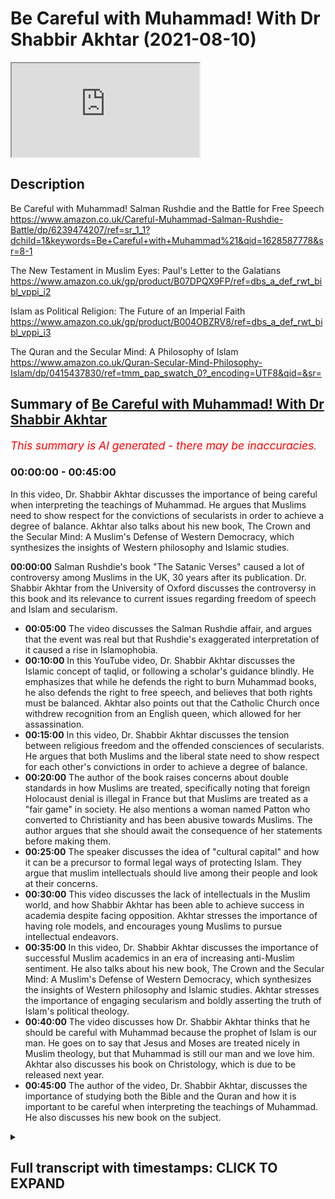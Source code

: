 # Be Careful with Muhammad! With Dr Shabbir Akhtar (2021-08-10)

<iframe loading='lazy' allow='autoplay' src='https://www.youtube.com/embed/YbwyFNXXC00'></iframe>

## Description

Be Careful with Muhammad! Salman Rushdie and the Battle for Free Speech https://www.amazon.co.uk/Careful-Muhammad-Salman-Rushdie-Battle/dp/6239474207/ref=sr_1_1?dchild=1&keywords=Be+Careful+with+Muhammad%21&qid=1628587778&sr=8-1

The New Testament in Muslim Eyes: Paul's Letter to the Galatians https://www.amazon.co.uk/gp/product/B07DPQX9FP/ref=dbs_a_def_rwt_bibl_vppi_i2

Islam as Political Religion: The Future of an Imperial Faith https://www.amazon.co.uk/gp/product/B004OBZRV8/ref=dbs_a_def_rwt_bibl_vppi_i3

The Quran and the Secular Mind: A Philosophy of Islam https://www.amazon.co.uk/Quran-Secular-Mind-Philosophy-Islam/dp/0415437830/ref=tmm_pap_swatch_0?_encoding=UTF8&qid=&sr=

## Summary of [Be Careful with Muhammad! With Dr Shabbir Akhtar](https://www.youtube.com/watch?v=YbwyFNXXC00)


*<span style="color:red; font-size:125%">This summary is AI generated - there may be inaccuracies</span>. [](/)*

### <a onclick="modifyYTiframeseektime('0')">00:00:00</a> - <a onclick="modifyYTiframeseektime('2700')">00:45:00</a>

In this video, Dr. Shabbir Akhtar discusses the importance of being careful when interpreting the teachings of Muhammad. He argues that Muslims need to show respect for the convictions of secularists in order to achieve a degree of balance. Akhtar also talks about his new book, The Crown and the Secular Mind: A Muslim's Defense of Western Democracy, which synthesizes the insights of Western philosophy and Islamic studies.

**<a onclick="modifyYTiframeseektime('0')">00:00:00</a>** Salman Rushdie's book "The Satanic Verses" caused a lot of controversy among Muslims in the UK, 30 years after its publication. Dr. Shabbir Akhtar from the University of Oxford discusses the controversy in this book and its relevance to current issues regarding freedom of speech and Islam and secularism.
* **<a onclick="modifyYTiframeseektime('300')">00:05:00</a>** The video discusses the Salman Rushdie affair, and argues that the event was real but that Rushdie's exaggerated interpretation of it caused a rise in Islamophobia.
* **<a onclick="modifyYTiframeseektime('600')">00:10:00</a>** In this YouTube video, Dr. Shabbir Akhtar discusses the Islamic concept of taqlid, or following a scholar's guidance blindly. He emphasizes that while he defends the right to burn Muhammad books, he also defends the right to free speech, and believes that both rights must be balanced. Akhtar also points out that the Catholic Church once withdrew recognition from an English queen, which allowed for her assassination.
* **<a onclick="modifyYTiframeseektime('900')">00:15:00</a>** In this video, Dr. Shabbir Akhtar discusses the tension between religious freedom and the offended consciences of secularists. He argues that both Muslims and the liberal state need to show respect for each other's convictions in order to achieve a degree of balance.
* **<a onclick="modifyYTiframeseektime('1200')">00:20:00</a>** The author of the book raises concerns about double standards in how Muslims are treated, specifically noting that foreign Holocaust denial is illegal in France but that Muslims are treated as a "fair game" in society. He also mentions a woman named Patton who converted to Christianity and has been abusive towards Muslims. The author argues that she should await the consequence of her statements before making them.
* **<a onclick="modifyYTiframeseektime('1500')">00:25:00</a>** The speaker discusses the idea of "cultural capital" and how it can be a precursor to formal legal ways of protecting Islam. They argue that muslim intellectuals should live among their people and look at their concerns.
* **<a onclick="modifyYTiframeseektime('1800')">00:30:00</a>** This video discusses the lack of intellectuals in the Muslim world, and how Shabbir Akhtar has been able to achieve success in academia despite facing opposition. Akhtar stresses the importance of having role models, and encourages young Muslims to pursue intellectual endeavors.
* **<a onclick="modifyYTiframeseektime('2100')">00:35:00</a>** In this video, Dr. Shabbir Akhtar discusses the importance of successful Muslim academics in an era of increasing anti-Muslim sentiment. He also talks about his new book, The Crown and the Secular Mind: A Muslim's Defense of Western Democracy, which synthesizes the insights of Western philosophy and Islamic studies. Akhtar stresses the importance of engaging secularism and boldly asserting the truth of Islam's political theology.
* **<a onclick="modifyYTiframeseektime('2400')">00:40:00</a>** The video discusses how Dr. Shabbir Akhtar thinks that he should be careful with Muhammad because the prophet of Islam is our man. He goes on to say that Jesus and Moses are treated nicely in Muslim theology, but that Muhammad is still our man and we love him. Akhtar also discusses his book on Christology, which is due to be released next year.
* **<a onclick="modifyYTiframeseektime('2700')">00:45:00</a>** The author of the video, Dr. Shabbir Akhtar, discusses the importance of studying both the Bible and the Quran and how it is important to be careful when interpreting the teachings of Muhammad. He also discusses his new book on the subject.

<details><summary><h2>Full transcript with timestamps: CLICK TO EXPAND</h2></summary>

<a onclick="modifyYTiframeseektime('0')">0:00:00</a> Well hello there, my name is Paul Williams 
from Blogging Theology and you are almost    
<a onclick="modifyYTiframeseektime('6')">0:00:06</a> welcome. And today I have a very special guest Dr Shabbir Akhtar from the University of Oxford.    
<a onclick="modifyYTiframeseektime('12')">0:00:12</a> You're most welcome sir! Thank you very much 
Paul thank you. And I just want to    
<a onclick="modifyYTiframeseektime('18')">0:00:18</a> introduce briefly who Dr Shabbir is for 
those of you who don't know. He's a philosopher    
<a onclick="modifyYTiframeseektime('25')">0:00:25</a> trained at Cambridge University, as a PhD in 
Kierkegaard, I think the famous Danish philosopher    
<a onclick="modifyYTiframeseektime('32')">0:00:32</a> who's really worth reading actually, he's widely 
published on pluralism, race relations in the UK,    
<a onclick="modifyYTiframeseektime('38')">0:00:38</a> and Islam's and Christianity's differing responses 
to modern secularism particularly in the UK.   
<a onclick="modifyYTiframeseektime('46')">0:00:46</a> He's written some some of my favourite books 
actually he's written The Quran and the Secular    
<a onclick="modifyYTiframeseektime('51')">0:00:51</a> Mind, published in 2007 an absolute feast for the 
intellect, it is one of Dr Tim Winter's recommended    
<a onclick="modifyYTiframeseektime('59')">0:00:59</a> reading books in his reading list, and I agree 
with that. And another great one is Islam as a    
<a onclick="modifyYTiframeseektime('64')">0:01:04</a> Political Religion, published in 2010, another really weighty 
and fascinating tome. I recommend both of these.    
<a onclick="modifyYTiframeseektime('72')">0:01:12</a> But also he's gone even beyond that - 
he's published the first of a three volume    
<a onclick="modifyYTiframeseektime('77')">0:01:17</a> commentary on the Greek New Testament called The 
New Testament in Muslim Eyes: Paul's Letter to the    
<a onclick="modifyYTiframeseektime('83')">0:01:23</a> Galatians, published by Routledge. And I think that 
may be a first: a Muslim philosopher, theologian,    
<a onclick="modifyYTiframeseektime('90')">0:01:30</a> actually engaged with contemporary cutting edge 
biblical scholarship and looking at the Greek of    
<a onclick="modifyYTiframeseektime('96')">0:01:36</a> Paul's letter to the Galatians, so i have read that 
and that is actually for all theological students    
<a onclick="modifyYTiframeseektime('101')">0:01:41</a> again another work that's highly recommended 
actually not just obviously by me but by    
<a onclick="modifyYTiframeseektime('106')">0:01:46</a> the scholars. And he's currently a member of 
the Faculty of Theology and Religions at Oxford    
<a onclick="modifyYTiframeseektime('113')">0:01:53</a> University, and i know you've been a professor in 
the USA, i think in Indonesia as well, you were    
<a onclick="modifyYTiframeseektime('118')">0:01:58</a> yeah Malaysia, in Malaysia as well, so incredibly 
diverse varied and fascinating career.    
<a onclick="modifyYTiframeseektime('126')">0:02:06</a> But the the reason he is here today i 
invited him to appear today is another book    
<a onclick="modifyYTiframeseektime('133')">0:02:13</a> that has he's just republished actually it's 
called Be Careful with Muhammad, Salman Rushdie and    
<a onclick="modifyYTiframeseektime('140')">0:02:20</a> the Battle for Free Speech. Now it's the second 
edition with a huge new preface which i've    
<a onclick="modifyYTiframeseektime('147')">0:02:27</a> read and that's worth it's actually a work in its 
own right a massive survey of issues to do with    
<a onclick="modifyYTiframeseektime('152')">0:02:32</a> freedom of speech and islam and secularism and oh 
many many issues so it's that book i think that    
<a onclick="modifyYTiframeseektime('158')">0:02:38</a> really triggered people triggered me to think wow 
you know maybe dr shabir can talk about that so um    
<a onclick="modifyYTiframeseektime('165')">0:02:45</a> can you just uh first of all um say a bit about 
um who Salman Rushdie is because not particularly    
<a onclick="modifyYTiframeseektime('173')">0:02:53</a> younger viewers i'm gonna have no idea who this 
gentleman is and uh and also this book that he    
<a onclick="modifyYTiframeseektime('178')">0:02:58</a> wrote the 'Satanic Verses' it sounds evil! What is 
it what is this book about and why why is it cause    
<a onclick="modifyYTiframeseektime('185')">0:03:05</a> such a furore, such an upset amongst Muslims in 
the UK. Well thank you very much Paul for inviting    
<a onclick="modifyYTiframeseektime('193')">0:03:13</a> me. Salam to everyone and also happy new muslim 
year in the month of muharram ii a good uh time to    
<a onclick="modifyYTiframeseektime('203')">0:03:23</a> speak on this topic uh paul is a mutual 
pleasure by the way i'm awesome admirer of your    
<a onclick="modifyYTiframeseektime('209')">0:03:29</a> blogging theology and you're a very erudite 
uh man yourself even though you don't have    
<a onclick="modifyYTiframeseektime('215')">0:03:35</a> the title of professor you don't need one um 
let me see what this book is about it's uh    
<a onclick="modifyYTiframeseektime('221')">0:03:41</a> as you say it goes back an event that took place 
about 30 years ago uh the salman rushdie affair    
<a onclick="modifyYTiframeseektime('229')">0:03:49</a> not just the publication of rushdie's book 
the satanic verses which i'll explain what's    
<a onclick="modifyYTiframeseektime('233')">0:03:53</a> in it but also our muslim response to 
it i was one of the campaigners and    
<a onclick="modifyYTiframeseektime('238')">0:03:58</a> this book actually the original book 
is a record of a campaign the preface    
<a onclick="modifyYTiframeseektime('243')">0:04:03</a> 30 years on these were everything that's happened 
in the last 30 years the book was um published in    
<a onclick="modifyYTiframeseektime('249')">0:04:09</a> 1988 autumn and then i wrote my response in 1989 
soon after the fatwa was issued the sentence    
<a onclick="modifyYTiframeseektime('259')">0:04:19</a> sentencing summaries due to death by the late 
ayatollah khomeini my book is a survey of all    
<a onclick="modifyYTiframeseektime('264')">0:04:24</a> these events the book burning in bradford um 
30 years on i think the issues are so relevant    
<a onclick="modifyYTiframeseektime('271')">0:04:31</a> uh paul what i do is i look at the 
charlie hebdo affair among other cartoon    
<a onclick="modifyYTiframeseektime('276')">0:04:36</a> controversies in the danish context as well 
that's part of the preface but the preface    
<a onclick="modifyYTiframeseektime('280')">0:04:40</a> really does try and cover it multi-dimensionally 
the event actually is a very interesting one in    
<a onclick="modifyYTiframeseektime('286')">0:04:46</a> islamic history it's greatly uh debated many words 
that there was such an incident the allegation    
<a onclick="modifyYTiframeseektime('293')">0:04:53</a> is that and it's recorded in 
islamic history by the way    
<a onclick="modifyYTiframeseektime('298')">0:04:58</a> and other historians that on one occasion surah 53 
um the prophet's attempt to deliver the revelation    
<a onclick="modifyYTiframeseektime('306')">0:05:06</a> was interrupted by the devil who inserted a number 
of verses into the revelation now these verses are    
<a onclick="modifyYTiframeseektime('312')">0:05:12</a> not found in in any manuscript in the quran 
they were immediately removed during the time    
<a onclick="modifyYTiframeseektime('317')">0:05:17</a> the lifetime of the prophet so and there's a lot 
of dispute about whether the incident is genuine    
<a onclick="modifyYTiframeseektime('323')">0:05:23</a> or whether it was actually just invented 
perhaps possibly by muslims themselves    
<a onclick="modifyYTiframeseektime('328')">0:05:28</a> to provide an occasion of revelation for a verse 
in chapter 22 a different surah of the quran    
<a onclick="modifyYTiframeseektime('334')">0:05:34</a> which says that whenever satan tries to interject 
something into the mouth one of our messengers we    
<a onclick="modifyYTiframeseektime('341')">0:05:41</a> ourselves meaning god we cancel it we acknowledge 
so some people think it may actually just be an    
<a onclick="modifyYTiframeseektime('346')">0:05:46</a> artificial maneuver others think the incident is 
real but of course it doesn't occur in any extant    
<a onclick="modifyYTiframeseektime('352')">0:05:52</a> mastery of the holy quran what i think rushdie 
did is that he took an arguably real incident    
<a onclick="modifyYTiframeseektime('358')">0:05:58</a> in the history of the revelation of the quran 
and early islam and then he exaggerated it he    
<a onclick="modifyYTiframeseektime('364')">0:06:04</a> said well if a couple of verses in the quran 
could temporarily at least be from the devil    
<a onclick="modifyYTiframeseektime('370')">0:06:10</a> why isn't it possible that the entire quran 
is from the devil that's obviously the great    
<a onclick="modifyYTiframeseektime('375')">0:06:15</a> hyperbole and exaggeration so i take him to 
task for that suggestion because i think such a    
<a onclick="modifyYTiframeseektime('380')">0:06:20</a> revisionist account of history even in a fictional 
form is a very profound insult and abuse it's not    
<a onclick="modifyYTiframeseektime('387')">0:06:27</a> really a critique of islamic origins that's the 
background the rest was our reaction to it which    
<a onclick="modifyYTiframeseektime('392')">0:06:32</a> i've documented and i must say paul that i believe 
that the salman rushdie affair is not really just    
<a onclick="modifyYTiframeseektime('399')">0:06:39</a> to do salman rushdie it's true that he wrote the 
book to which we reacted but had we not reacted    
<a onclick="modifyYTiframeseektime('405')">0:06:45</a> there would not have been such an affair at all 
i think that the affair was an important one    
<a onclick="modifyYTiframeseektime('410')">0:06:50</a> a lot of people criticized me recently 30 years 
old saying our reaction to this was wrong perhaps    
<a onclick="modifyYTiframeseektime('417')">0:06:57</a> we ourselves are responsible for the islamophobia 
that has grown in the aftermath to which i respond    
<a onclick="modifyYTiframeseektime('422')">0:07:02</a> well islamophobia predates the affair and sadly 
it will long outlive it is that sufficient    
<a onclick="modifyYTiframeseektime('430')">0:07:10</a> paul for now well that that's that's very succinct 
uh summary i mean there's some spectacular global    
<a onclick="modifyYTiframeseektime('437')">0:07:17</a> phenomena that happen for example as you say the 
ayatollah hominy issued uh uh what in the west    
<a onclick="modifyYTiframeseektime('443')">0:07:23</a> is understood to be a fatwa is a death sentence 
isn't it in the west that's how it's understood    
<a onclick="modifyYTiframeseektime('448')">0:07:28</a> because it couldn't be further from the truth 
a fact were simply a a legal ruling issued by a    
<a onclick="modifyYTiframeseektime('453')">0:07:33</a> jurist it could be on any subject yeah the the 
ayatollah issued a death sentence and um the    
<a onclick="modifyYTiframeseektime('460')">0:07:40</a> the summon russia who's a novelist um given an 
obe by the queen for his services to britain um    
<a onclick="modifyYTiframeseektime('466')">0:07:46</a> extraordinary really um to be protected 24 hours a 
day by british police he may still be protected i    
<a onclick="modifyYTiframeseektime('473')">0:07:53</a> don't know um and so he's virtually in hiding 
for many years because of this novel satanic    
<a onclick="modifyYTiframeseektime('479')">0:07:59</a> verses that he wrote all those years ago it's an 
extraordinary reaction to a work of fiction but  
<a onclick="modifyYTiframeseektime('487')">0:08:07</a> well well paul firstly with regard to fatwa as you 
say the fatwa simply means legal judgment it need    
<a onclick="modifyYTiframeseektime('495')">0:08:15</a> not be binding however if it's issued by a head 
of state like community was obviously just by at    
<a onclick="modifyYTiframeseektime('500')">0:08:20</a> least to the people who follow him in that country 
uh the word fatwa it's a quranic term incidentally    
<a onclick="modifyYTiframeseektime('506')">0:08:26</a> the verb and the noun are used it basically 
means a judgment so obviously a fatwa from god    
<a onclick="modifyYTiframeseektime('512')">0:08:32</a> for example in several parts to quran there's 
a fatwa about a particular very intricate    
<a onclick="modifyYTiframeseektime('518')">0:08:38</a> matter of inheritance at the end of chapter four 
obviously the word fatwa the verbal form is used    
<a onclick="modifyYTiframeseektime('524')">0:08:44</a> there but actually in islamic history uh there 
have been a variety of fatawa or plural one of    
<a onclick="modifyYTiframeseektime('530')">0:08:50</a> the most famous ones was ironically given by ibn 
rushd avarice who wrote a book a whole treatise    
<a onclick="modifyYTiframeseektime('538')">0:08:58</a> in the form of fatwa because he was a maliki 
jurist and the book is called the compatibility    
<a onclick="modifyYTiframeseektime('544')">0:09:04</a> of the sharia the holy law with wisdom philosophy 
so it's strange that the word fatwa was associated    
<a onclick="modifyYTiframeseektime('550')">0:09:10</a> with something in purely intellectual and 
two recent years where now of course many    
<a onclick="modifyYTiframeseektime('555')">0:09:15</a> people misinterpret it to mean the fatwa means a 
death sentence specifically of course it doesn't    
<a onclick="modifyYTiframeseektime('560')">0:09:20</a> mean that but nonetheless it's a partnerable um 
era because a lot of westerners won't know that    
<a onclick="modifyYTiframeseektime('565')">0:09:25</a> background which is why i'm glad you asked me so 
i can clarify i should also clarify another point    
<a onclick="modifyYTiframeseektime('570')">0:09:30</a> in order to maintain a position of moral 
consistency for my work as a campaigner i    
<a onclick="modifyYTiframeseektime('576')">0:09:36</a> don't wish to comment on the validity of the fatwa 
and i don't do so in my book what i say there is    
<a onclick="modifyYTiframeseektime('581')">0:09:41</a> that this fatwa is for people who are subject to 
its jurisdiction let's just say whoever takes imam  
<a onclick="modifyYTiframeseektime('591')">0:09:51</a> obviously i live in england which is my country 
adopted citizenship i enjoy degree of religious    
<a onclick="modifyYTiframeseektime('597')">0:09:57</a> freedom here there are occasions when the 
secular state law conflicts religious law    
<a onclick="modifyYTiframeseektime('602')">0:10:02</a> and my conscience but that doesn't give 
me the right to implement fatwa here i    
<a onclick="modifyYTiframeseektime('606')">0:10:06</a> want to make that clear that i wanted to maintain 
a morally consistent position on the fatwa however    
<a onclick="modifyYTiframeseektime('611')">0:10:11</a> i do defend the book burning which you may come 
to later on which i think is fully within the law    
<a onclick="modifyYTiframeseektime('616')">0:10:16</a> and my book was written as a liberal response 
to rushdie meaning i wanted to as a philosopher    
<a onclick="modifyYTiframeseektime('622')">0:10:22</a> argue a case rather than simply respond to critics 
who are saying well you muslims don't know how to    
<a onclick="modifyYTiframeseektime('628')">0:10:28</a> answer salman rushdie therefore you wish to kill 
him i said no that's not the case we can answer    
<a onclick="modifyYTiframeseektime('633')">0:10:33</a> him if we're given a chance in the media and 
eventually were after a long struggle as far as    
<a onclick="modifyYTiframeseektime('638')">0:10:38</a> the killing of the apostate is concerned i do 
debate the israel apostasy in general but not    
<a onclick="modifyYTiframeseektime('644')">0:10:44</a> just simply with respect to rushdie finally a 
ps the idea of a legal judgment but there's no    
<a onclick="modifyYTiframeseektime('650')">0:10:50</a> monopoly of islam you know catholic canon law is 
a response uh a response i'm sure you know what uh    
<a onclick="modifyYTiframeseektime('656')">0:10:56</a> well better than i do so you know we're not unique 
in having legal judgments as you know catholicism    
<a onclick="modifyYTiframeseektime('662')">0:11:02</a> uh different from protestantism does have 
certain kind of canon law and you can ask for    
<a onclick="modifyYTiframeseektime('667')">0:11:07</a> authorities particularly the 
holy father to issue an important    
<a onclick="modifyYTiframeseektime('671')">0:11:11</a> fatwa if you like or response it's interesting 
it just struck me uh as you were talking about    
<a onclick="modifyYTiframeseektime('677')">0:11:17</a> catholic canon law during the time of elizabeth 
the first uh queen of england of course and uh    
<a onclick="modifyYTiframeseektime('682')">0:11:22</a> she was much hated by catholics for all sorts 
of reasons she seems a heretic and a persecutor    
<a onclick="modifyYTiframeseektime('688')">0:11:28</a> of catholics so the the rome the pope actually uh 
withdrew uh recognition of her as a head of state    
<a onclick="modifyYTiframeseektime('694')">0:11:34</a> and what this meant was that she was a legitimate 
target for assassination by catholics and this    
<a onclick="modifyYTiframeseektime('700')">0:11:40</a> didn't help catholics at all in england but uh 
but nevertheless it was kind of a fatwa in a way    
<a onclick="modifyYTiframeseektime('707')">0:11:47</a> and that's when catholics uh could have 
legitimately assassinated the queen of england  
<a onclick="modifyYTiframeseektime('714')">0:11:54</a> what would  
<a onclick="modifyYTiframeseektime('718')">0:11:58</a> historical point you're making it's absolutely 
true what you're saying the the reason why    
<a onclick="modifyYTiframeseektime('722')">0:12:02</a> people are not so familiar with this incident 
about the possible uh threat of assassination    
<a onclick="modifyYTiframeseektime('728')">0:12:08</a> because of the pope's action 
is because a great deal of um    
<a onclick="modifyYTiframeseektime('732')">0:12:12</a> you know people encyclicals as you know as they 
call people letters are not binding in the same    
<a onclick="modifyYTiframeseektime('737')">0:12:17</a> way uh as a response or you know juristic response 
would be but what you're referring to is a very    
<a onclick="modifyYTiframeseektime('743')">0:12:23</a> serious uh matter of canon law it wasn't just 
a papal encyclical paper encyclicals contain    
<a onclick="modifyYTiframeseektime('749')">0:12:29</a> what's called exhortation and admonition from 
the holy father of course they have normative    
<a onclick="modifyYTiframeseektime('754')">0:12:34</a> authority but anyway enough of that ought to 
get distracted into a debate on catholicism    
<a onclick="modifyYTiframeseektime('760')">0:12:40</a> thank you it's just one of the quick things i want 
to mention um about i saw this is a distraction    
<a onclick="modifyYTiframeseektime('764')">0:12:44</a> but i think it really is quite relevant to get a 
rounded picture of religious history in britain    
<a onclick="modifyYTiframeseektime('768')">0:12:48</a> uh every november the fifth we celebrate or most 
of the celebrate bonfire and we celebrate hey    
<a onclick="modifyYTiframeseektime('775')">0:12:55</a> uh if we you know why we're celebrating we're 
celebrating the deliverance of the king king    
<a onclick="modifyYTiframeseektime('780')">0:13:00</a> james of parliament from being blown up by these 
nasty evil catholics but what's interesting    
<a onclick="modifyYTiframeseektime('786')">0:13:06</a> the catholics did try and some catholics i should 
say did try and blow up parliament and kill the    
<a onclick="modifyYTiframeseektime('791')">0:13:11</a> king because of uh what he was doing to catholics 
but i i'm reminded of a recent um uh book    
<a onclick="modifyYTiframeseektime('796')">0:13:16</a> uh called the gun the gun gunpowder plot by uh 
frasier who she's a historian and a novelist and    
<a onclick="modifyYTiframeseektime('804')">0:13:24</a> it was um dedicated uh to her children and in the 
inside cover it says oh and some of my children    
<a onclick="modifyYTiframeseektime('810')">0:13:30</a> had really wished the gunpowder uh plotters had 
succeeded you know it was a sense of yeah yeah    
<a onclick="modifyYTiframeseektime('815')">0:13:35</a> there was a real cause for injustice and i thought 
reading that hang on if a muslim had said that    
<a onclick="modifyYTiframeseektime('821')">0:13:41</a> they would have been prosecuted for 
terrorism and uh well actually apologizing  
<a onclick="modifyYTiframeseektime('834')">0:13:54</a> the great novelist absolutely you know i'm aware 
of it uh by the way just to you know follow up    
<a onclick="modifyYTiframeseektime('839')">0:13:59</a> what you're saying paul as a matter of fact 
we burnt not myself personally but some people    
<a onclick="modifyYTiframeseektime('843')">0:14:03</a> burnt effigies of salmon rusty and bradford and 
um indeed in london and i was just saying that    
<a onclick="modifyYTiframeseektime('849')">0:14:09</a> analogously at the time yusuf islam actually said 
when somebody asked him on a live debate with me    
<a onclick="modifyYTiframeseektime('855')">0:14:15</a> we were among the muslims there present me and 
my brother yusuf islam about the effigy burning    
<a onclick="modifyYTiframeseektime('861')">0:14:21</a> i didn't comment on it but i remember yusuf saying 
perhaps he regretted it afterwards i don't know    
<a onclick="modifyYTiframeseektime('866')">0:14:26</a> he said well i don't have time to attend refugee 
burnings i'm a busy man but if it was the real    
<a onclick="modifyYTiframeseektime('872')">0:14:32</a> thing i might attend yeah you know i i yeah that 
caused a little bit of a fluttering in the media    
<a onclick="modifyYTiframeseektime('877')">0:14:37</a> absolutely absolutely um that's understandable 
hyperbole given the emotions at the time    
<a onclick="modifyYTiframeseektime('882')">0:14:42</a> but in your preface to your book um on on this 
um on the salman rushdie uh campaign against    
<a onclick="modifyYTiframeseektime('890')">0:14:50</a> his book you put the uh the argument perhaps of 
the adversary so in uh page 16 in the preface    
<a onclick="modifyYTiframeseektime('896')">0:14:56</a> you say freedom of religion is a right that 
conflicts with freedom of expression and speech    
<a onclick="modifyYTiframeseektime('902')">0:15:02</a> thus a citizen's right to believe in the faith 
of his or her own choice is intention with the    
<a onclick="modifyYTiframeseektime('907')">0:15:07</a> right of one's opponents to mock those freely 
chosen religious beliefs the liberal state    
<a onclick="modifyYTiframeseektime('914')">0:15:14</a> meaning the uk is committed to both principles 
simultaneously and must rely on the good will of    
<a onclick="modifyYTiframeseektime('920')">0:15:20</a> its citizens to forgo the right to offend others 
with opposed convictions religious believers too    
<a onclick="modifyYTiframeseektime('927')">0:15:27</a> need to show respect for the consciences of their 
secularist detractors now given that um matrix or    
<a onclick="modifyYTiframeseektime('935')">0:15:35</a> legal matrix as you call it uh and this is in 
reference also to the cartoons that appeared in    
<a onclick="modifyYTiframeseektime('941')">0:15:41</a> several european nations as well leading to the 
charlie hebdo murders in france how how do we    
<a onclick="modifyYTiframeseektime('949')">0:15:49</a> square this circle how do we have religious uh 
freedom of expression and the citizens right    
<a onclick="modifyYTiframeseektime('956')">0:15:56</a> also to uh criticize and even mock according 
to the charlie hebdo people they think it's    
<a onclick="modifyYTiframeseektime('962')">0:16:02</a> their what is their legal right in this country in 
france so how do you how do you as a muslim square    
<a onclick="modifyYTiframeseektime('967')">0:16:07</a> that's living in the west in in this difficult 
conundrum well it's a great question one of the    
<a onclick="modifyYTiframeseektime('973')">0:16:13</a> more difficult ones actually raised by my preface 
in the context of the preface i was posing this as    
<a onclick="modifyYTiframeseektime('980')">0:16:20</a> a problem for the liberal state they're just 
committed to two potentially contradictory    
<a onclick="modifyYTiframeseektime('984')">0:16:24</a> principles and therefore the state needs to do 
something about it but you have to be right to    
<a onclick="modifyYTiframeseektime('989')">0:16:29</a> put the burden on me as well as a muslim citizen 
of the united kingdom why should we deal with it    
<a onclick="modifyYTiframeseektime('995')">0:16:35</a> can we i mean i'm very keen actually to work with 
parliament you know behind the scenes uh on some    
<a onclick="modifyYTiframeseektime('1001')">0:16:41</a> policy paper on this matter how did you well of 
course de facto what has happened so far is that    
<a onclick="modifyYTiframeseektime('1007')">0:16:47</a> uh you know the the blasphemy law in england and 
worlds was abolished rather than extended you    
<a onclick="modifyYTiframeseektime('1012')">0:16:52</a> know we had asked an extension to call islam under 
the the law of the time in 1989 uh only anglican    
<a onclick="modifyYTiframeseektime('1020')">0:17:00</a> sensibilities were protected against what's 
called scarless attack extremely abusive yeah    
<a onclick="modifyYTiframeseektime('1026')">0:17:06</a> so then presumably now under the public disorder 
act some amendments they're saying if something in    
<a onclick="modifyYTiframeseektime('1035')">0:17:15</a> a multicultural society causes extreme provocation 
then the state may prosecute someone who has said    
<a onclick="modifyYTiframeseektime('1042')">0:17:22</a> something let's say to do hate speech or trying 
to arouse sentiments which may get out of hand    
<a onclick="modifyYTiframeseektime('1050')">0:17:30</a> apart from self-censorship by authors which i 
think is a separate issue you're asking me about    
<a onclick="modifyYTiframeseektime('1056')">0:17:36</a> how do we deal with this legal tension well they 
say primarily it's a problem for the liberal state    
<a onclick="modifyYTiframeseektime('1061')">0:17:41</a> but what i'm saying i'll say this now it's not in 
my book what i'm saying is that muslims also need    
<a onclick="modifyYTiframeseektime('1068')">0:17:48</a> to show respect for the consciences not only of 
other fellow you know people of religions jews    
<a onclick="modifyYTiframeseektime('1075')">0:17:55</a> christians but hindu sikhs but also the fact that 
the humanist tradition as a conscience too there    
<a onclick="modifyYTiframeseektime('1080')">0:18:00</a> are some very uh fine human beings who are secular 
humanist and they may passionately believe as a    
<a onclick="modifyYTiframeseektime('1085')">0:18:05</a> matter of principle and i actually agree with this 
uh principle-free speech my my concern is with its    
<a onclick="modifyYTiframeseektime('1091')">0:18:11</a> precise content and parliamentary limits as to 
exactly when it is permitted and that's not a    
<a onclick="modifyYTiframeseektime('1099')">0:18:19</a> muslim novelty the law already recognizes 
limitations so the way that this tension    
<a onclick="modifyYTiframeseektime('1104')">0:18:24</a> is dealt with in law de facto rather than 
the journey is that people in fact already    
<a onclick="modifyYTiframeseektime('1110')">0:18:30</a> a self-censorship by authors b the government 
does take people to task if it thinks that what    
<a onclick="modifyYTiframeseektime('1116')">0:18:36</a> they've said is not simply a matter of a 
religious prejudice but what may be called    
<a onclick="modifyYTiframeseektime('1123')">0:18:43</a> racial discrimination these are entirely 
different things religious prejudice    
<a onclick="modifyYTiframeseektime('1127')">0:18:47</a> is held to be something private whereas 
all racism is public because racism is    
<a onclick="modifyYTiframeseektime('1132')">0:18:52</a> is prejudiced private prejudice plus the power to 
implement your prejudice that amounts to racism    
<a onclick="modifyYTiframeseektime('1138')">0:18:58</a> and that's illegal you know you just have to go 
to an industrial tribunal um so i would say that    
<a onclick="modifyYTiframeseektime('1145')">0:19:05</a> you'd have to look at this on a case-by-case basis 
the people have citizens have the right to have    
<a onclick="modifyYTiframeseektime('1153')">0:19:13</a> you know freedom of uh their worship and other 
citizens the right to mock the beliefs of these    
<a onclick="modifyYTiframeseektime('1160')">0:19:20</a> people who are religious aren't we in practice 
balance them well people do in fact balance them    
<a onclick="modifyYTiframeseektime('1166')">0:19:26</a> to a variety of things one the law is 
rather ad hoc and piecemeal it does have    
<a onclick="modifyYTiframeseektime('1171')">0:19:31</a> provision for public disorder something that 
may lead to a provocation of a scurrilous type    
<a onclick="modifyYTiframeseektime('1179')">0:19:39</a> and of course in practice because the 
cultural capital that's now going in britain    
<a onclick="modifyYTiframeseektime('1184')">0:19:44</a> whereby there's some informal respect for 
the prophet muhammad and for the muslim faith    
<a onclick="modifyYTiframeseektime('1188')">0:19:48</a> developing over the last 30 years is not uniform 
now people also of course you know in the cartoon    
<a onclick="modifyYTiframeseektime('1194')">0:19:54</a> affair want to mock islam but i think there's 
a lot of self-restraint especially in britain    
<a onclick="modifyYTiframeseektime('1199')">0:19:59</a> that's true in denmark uh in fact even finland had 
an incident by their cartoon so i mean i go in the    
<a onclick="modifyYTiframeseektime('1206')">0:20:06</a> book is that fair enough more for now i'm sorry 
if i'm walking well it's a difficult sorry i'm    
<a onclick="modifyYTiframeseektime('1212')">0:20:12</a> just reminded uh of two different things that 
speakers corner which i go to sometime that's    
<a onclick="modifyYTiframeseektime('1216')">0:20:16</a> a place in high park in london where free speech 
is uh by statute actually by act of parliament is    
<a onclick="modifyYTiframeseektime('1222')">0:20:22</a> is protected uh by legal right uh there's been an 
incident recently where a uh well in my viewer a    
<a onclick="modifyYTiframeseektime('1229')">0:20:29</a> notorious missionary um who has desecrated the 
quran by uh drilling holes in it and by weighing    
<a onclick="modifyYTiframeseektime('1237')">0:20:37</a> charlie charlie hepto cartoons every week 
and saying uh things which i won't repeat on    
<a onclick="modifyYTiframeseektime('1242')">0:20:42</a> camera about the prophet himself uh she was very 
regrettably she was attacked she was stabbed now    
<a onclick="modifyYTiframeseektime('1248')">0:20:48</a> she's okay physically and muslims uh have roundly 
condemned this physical attack on her of course    
<a onclick="modifyYTiframeseektime('1255')">0:20:55</a> but nevertheless she um does seem to be protected 
in her in her right to be particularly noxious and    
<a onclick="modifyYTiframeseektime('1263')">0:21:03</a> abusive and insulting towards uh the prophet of 
islam and i say physically desecrating the quran    
<a onclick="modifyYTiframeseektime('1269')">0:21:09</a> and that is protected uh by by law and there 
hasn't been an uh and there's been a um    
<a onclick="modifyYTiframeseektime('1276')">0:21:16</a> obviously a lot of support in the press for her 
uncritically not taking into account that she is    
<a onclick="modifyYTiframeseektime('1281')">0:21:21</a> in my view a hate preacher she's not uh offering 
arguments and criticism she's offering uh uh abuse    
<a onclick="modifyYTiframeseektime('1289')">0:21:29</a> and then i was reminded with the statues in i 
don't know in in whitehall and trages square    
<a onclick="modifyYTiframeseektime('1293')">0:21:33</a> like the one of churchill in parliament square 
which was uh had uh graffiti uh daubed in it and    
<a onclick="modifyYTiframeseektime('1300')">0:21:40</a> and that was not seen as acceptable uh free speech 
by society and uh the perpetrators were arrested    
<a onclick="modifyYTiframeseektime('1305')">0:21:45</a> and you know the idiot was taken away says it's 
okay to desecrate the crime but it's not okay to    
<a onclick="modifyYTiframeseektime('1311')">0:21:51</a> put graffiti on a statue of winston churchill uh 
about a mile away and um there seems to be some    
<a onclick="modifyYTiframeseektime('1318')">0:21:58</a> interesting um standards or uh perhaps not making 
yes absolutely yeah let me comment on both points    
<a onclick="modifyYTiframeseektime('1324')">0:22:04</a> uh well um yes so this is part of a larger concern 
about double possibly even triple standards of um    
<a onclick="modifyYTiframeseektime('1332')">0:22:12</a> justice in this matter to which muslims are 
routinely subject i'm afraid you know we're not    
<a onclick="modifyYTiframeseektime('1338')">0:22:18</a> asking for any special prerogative we're asking 
for fair treatment equality under the law like so    
<a onclick="modifyYTiframeseektime('1343')">0:22:23</a> foreign holocaust denial is illegal in france it 
seems very remarkable that muslims are a fair game    
<a onclick="modifyYTiframeseektime('1350')">0:22:30</a> you know that macro himself is taking somebody to 
task for macron being portrayed as hitler which is    
<a onclick="modifyYTiframeseektime('1357')">0:22:37</a> basically the covered requirement of a vaccination 
so there's lots of these cases the lady whom you    
<a onclick="modifyYTiframeseektime('1363')">0:22:43</a> mentioned whose name escapes me pattern is 
her name she's from turkey originally patton    
<a onclick="modifyYTiframeseektime('1370')">0:22:50</a> the lady in the speaker's corner i mean 
yeah she's a presumably an evangelical    
<a onclick="modifyYTiframeseektime('1375')">0:22:55</a> convert to christianity yeah well yeah i 
i think that her behavior is irresponsible    
<a onclick="modifyYTiframeseektime('1380')">0:23:00</a> uh especially to describe physical copies 
of the quran however she does of course    
<a onclick="modifyYTiframeseektime('1384')">0:23:04</a> have the right to uh say that she thinks that 
islam is not a true religion that's criticism    
<a onclick="modifyYTiframeseektime('1391')">0:23:11</a> and especially with the zeal of the convert she'll 
want to say that i myself also condemn physical    
<a onclick="modifyYTiframeseektime('1397')">0:23:17</a> attacks on someone who says that as you say paul 
it's a right protected by statute law then the    
<a onclick="modifyYTiframeseektime('1404')">0:23:24</a> question simply is the individual who speaks 
there and i've heard some very very nasty and    
<a onclick="modifyYTiframeseektime('1409')">0:23:29</a> fiery stuff from both sides whether i should add 
i've attended it on occasion um then it's simply a    
<a onclick="modifyYTiframeseektime('1416')">0:23:36</a> matter of being irresponsible as she is i mean she 
should await the consequence of saying such things    
<a onclick="modifyYTiframeseektime('1421')">0:23:41</a> i'm not quite sure what her point was in 
desecrating the quran because all the points    
<a onclick="modifyYTiframeseektime('1426')">0:23:46</a> she wants to make valid points about why she on 
grounds of conscience left islam let's say and    
<a onclick="modifyYTiframeseektime('1432')">0:23:52</a> thinks there's something wrong with the faith and 
that christianity is a superior often salvation    
<a onclick="modifyYTiframeseektime('1436')">0:23:56</a> she has every right to say that we're very lucky 
actually that we live in a in the united kingdom    
<a onclick="modifyYTiframeseektime('1442')">0:24:02</a> which i have always argued in my book 30 years 
ago too a very mature liberal democracy why do    
<a onclick="modifyYTiframeseektime('1447')">0:24:07</a> i say it's mature well the proof is that thank 
god we don't go around the police doesn't go    
<a onclick="modifyYTiframeseektime('1452')">0:24:12</a> around gunning down people at demonstrations i 
mean i myself took place in many demonstrations    
<a onclick="modifyYTiframeseektime('1457')">0:24:17</a> and the police were there to protect both the 
demonstrators and those who demonstrate against us    
<a onclick="modifyYTiframeseektime('1461')">0:24:21</a> like women against fundamentalism for example 
you know made a counter-demonstration in london    
<a onclick="modifyYTiframeseektime('1467')">0:24:27</a> in may of 1989 i remember that occasion i tried 
myself to engage with them saying you know you've    
<a onclick="modifyYTiframeseektime('1473')">0:24:33</a> got very good points we're not debating all 
injustice we're just talking about rushdie one    
<a onclick="modifyYTiframeseektime('1479')">0:24:39</a> book and i always joke with people that you know 
people say you are like nazis with the inquisition    
<a onclick="modifyYTiframeseektime('1484')">0:24:44</a> with the burning of books well we did burn only 
one book i mean and we were a powerless minority    
<a onclick="modifyYTiframeseektime('1490')">0:24:50</a> the nazis burned many books and they were powerful 
and they were fascists which we certainly aren't    
<a onclick="modifyYTiframeseektime('1496')">0:24:56</a> now indeed that's very good just to look at your 
the last paragraph in your preface to the second    
<a onclick="modifyYTiframeseektime('1502')">0:25:02</a> edition of the book you you say something 
very interesting um relevant here i think    
<a onclick="modifyYTiframeseektime('1507')">0:25:07</a> you say um in your role as an organic rather than 
a deracinated public muslim intellectual you wish    
<a onclick="modifyYTiframeseektime('1513')">0:25:13</a> to see contemporary islam treated as an indigenous 
faith no longer a foreign transplant granted onto    
<a onclick="modifyYTiframeseektime('1521')">0:25:21</a> an alien and barren western tree its practical 
fruit may not be a formal legal recognition of    
<a onclick="modifyYTiframeseektime('1527')">0:25:27</a> islam's place in the western public sector however 
it meaning islam intends to achieve a minimum    
<a onclick="modifyYTiframeseektime('1534')">0:25:34</a> level of respect for the prophet of islam this 
informal and internalized recognition of the    
<a onclick="modifyYTiframeseektime('1540')">0:25:40</a> dignity of our prophet within culture art 
literature and the moral values of the west    
<a onclick="modifyYTiframeseektime('1545')">0:25:45</a> would be no mean achievement it will enable 
cohesion and harmony in societies that aspire    
<a onclick="modifyYTiframeseektime('1550')">0:25:50</a> to being mature democracies that can effectively 
manage uh internal descent i think that's a very    
<a onclick="modifyYTiframeseektime('1558')">0:25:58</a> uh very well very well put and i i mean is it 
something that tim winter said in his uh recent uh    
<a onclick="modifyYTiframeseektime('1564')">0:26:04</a> book on uh muslims in uh europe um that the uh 
someone uh believers who aspire to follow the    
<a onclick="modifyYTiframeseektime('1573')">0:26:13</a> abrahamic faith the faith of abraham have more 
rights he says to um to europe as a heritage than    
<a onclick="modifyYTiframeseektime('1581')">0:26:21</a> atheists do who disown the religious patrimony 
of uh of their society and i know what he means    
<a onclick="modifyYTiframeseektime('1589')">0:26:29</a> muslims uh people who follow abraham see uh see 
god they they see the glory of his creation they    
<a onclick="modifyYTiframeseektime('1596')">0:26:36</a> understand the moral universe we live in and so 
many of these uh aspects of islam are identical to    
<a onclick="modifyYTiframeseektime('1602')">0:26:42</a> the traditional christian indigenous understanding 
of society man's role within it and morality and    
<a onclick="modifyYTiframeseektime('1609')">0:26:49</a> traditional values but these are rejected by the 
new atheists like hawkings and and richard harris    
<a onclick="modifyYTiframeseektime('1615')">0:26:55</a> and others so in a curious way muslims have a 
better right he argues to uh europe than the    
<a onclick="modifyYTiframeseektime('1622')">0:27:02</a> atheists do who are often vicivirus in campaigning 
against i mean speakers corners some of the the    
<a onclick="modifyYTiframeseektime('1628')">0:27:08</a> most hostile voices against islam or muslims are 
atheists and the irony is that that they are less    
<a onclick="modifyYTiframeseektime('1634')">0:27:14</a> uh they can identify less with the heritage of the 
west i would he would argue that muslims can you    
<a onclick="modifyYTiframeseektime('1640')">0:27:20</a> can say yes you were right to see god traditional 
values life after death the resurrection of the    
<a onclick="modifyYTiframeseektime('1645')">0:27:25</a> day of the day of jude all those themes are 
there in christianity as they are in islam  
<a onclick="modifyYTiframeseektime('1653')">0:27:33</a> yes a very intriguing question uh let me comment 
on that i mean uh firstly uh uh tariq ramadan    
<a onclick="modifyYTiframeseektime('1661')">0:27:41</a> my colleague until recently at oxford university 
and someone with all my core debates against    
<a onclick="modifyYTiframeseektime('1667')">0:27:47</a> douglas murray in cambridge union and we won i 
should have um as also of course for a long time    
<a onclick="modifyYTiframeseektime('1672')">0:27:52</a> uh to argue about the idea of a european 
islam in which muslims are not aliens here    
<a onclick="modifyYTiframeseektime('1678')">0:27:58</a> you know they are here to settle and they should 
be argued develop a fake or uh law legal system of    
<a onclick="modifyYTiframeseektime('1686')">0:28:06</a> for suitable for a minority a muslim minority 
um professor abdullah murad another friend    
<a onclick="modifyYTiframeseektime('1693')">0:28:13</a> of mine he has rightly argued in his book 
traveling home if i would go further than uh  
<a onclick="modifyYTiframeseektime('1700')">0:28:20</a> on this point i think that there should be 
recognition of classical not modern classical    
<a onclick="modifyYTiframeseektime('1706')">0:28:26</a> arabic as every bit an important language of 
europe as greek and latin and yeah i entirely    
<a onclick="modifyYTiframeseektime('1713')">0:28:33</a> agree with abdullah on this and i would go a 
step further um yes i think that this is a very    
<a onclick="modifyYTiframeseektime('1720')">0:28:40</a> uh profound point that makes that 
you know islam one of the abrahamic    
<a onclick="modifyYTiframeseektime('1725')">0:28:45</a> feds uh has a greater right than the atheists 
lobby which is repudiated the whole of the    
<a onclick="modifyYTiframeseektime('1732')">0:28:52</a> christian heritage and indeed attacked it um 
so yeah i'm very happy to see things in that    
<a onclick="modifyYTiframeseektime('1738')">0:28:58</a> direction i think this will be the grounds 
for the development of a kind of cultural  
<a onclick="modifyYTiframeseektime('1744')">0:29:04</a> capital for the respect to islam remember 
cultural meaning because culture and moral    
<a onclick="modifyYTiframeseektime('1751')">0:29:11</a> normative attitudes inside culture towards the 
prophet will be a precursor to formal legal    
<a onclick="modifyYTiframeseektime('1757')">0:29:17</a> ways of protecting islam which is my ultimate 
hope which is what i meant in the preface to    
<a onclick="modifyYTiframeseektime('1762')">0:29:22</a> the last part of the presence you quoted at 
length paul that was my point about being organic    
<a onclick="modifyYTiframeseektime('1768')">0:29:28</a> and not denacionated well it's a big temptation i 
think for muslims intellectuals to want to become    
<a onclick="modifyYTiframeseektime('1777')">0:29:37</a> defenders of islam not to 
live among their people and to    
<a onclick="modifyYTiframeseektime('1781')">0:29:41</a> look at their concerns this happens to many people 
marxism has suffered from this the language that    
<a onclick="modifyYTiframeseektime('1785')">0:29:45</a> marxist scholars use is not something the 
ordinary workers used in the factory floor    
<a onclick="modifyYTiframeseektime('1790')">0:29:50</a> and they followed the claim to be defending 
ordinary workers the proletariat feels that most    
<a onclick="modifyYTiframeseektime('1795')">0:29:55</a> these university professors are talking to each 
other in the setting of oxbridge and other feudal    
<a onclick="modifyYTiframeseektime('1800')">0:30:00</a> academia so i want to belong to 
people um and i did and i do well    
<a onclick="modifyYTiframeseektime('1806')">0:30:06</a> because i live in a state of involuntary holy 
poverty unlike the prophet who lived in a state    
<a onclick="modifyYTiframeseektime('1811')">0:30:11</a> of voluntary holy poverty i have no choice but to 
live among my people i don't have the money to go    
<a onclick="modifyYTiframeseektime('1816')">0:30:16</a> and move out into the suburbs but i enjoy living 
among our own people and serving them placing my    
<a onclick="modifyYTiframeseektime('1821')">0:30:21</a> scholarship at their feet i did that in bradford 
i mean my only complaint of course is that um    
<a onclick="modifyYTiframeseektime('1827')">0:30:27</a> sadly as a culture the muslims don't make any 
room for the intellectual or for the man of    
<a onclick="modifyYTiframeseektime('1833')">0:30:33</a> genius or you know for the scholar or whatever 
now they have a place for the um who is uh    
<a onclick="modifyYTiframeseektime('1839')">0:30:39</a> into classical islamic learning but not for the 
place of simply a thinker wants to serve islam    
<a onclick="modifyYTiframeseektime('1845')">0:30:45</a> um sadly we don't have that place i mean there 
are reasons for this i've mentioned other books    
<a onclick="modifyYTiframeseektime('1850')">0:30:50</a> of mine one you mentioned on politics 
that you know we are a religion which    
<a onclick="modifyYTiframeseektime('1855')">0:30:55</a> you know values martyrdom more than 
uh intellectuals and that's fine by me    
<a onclick="modifyYTiframeseektime('1860')">0:31:00</a> but still it would be nice to get a bit of respect 
after serving the community activity for 30 years    
<a onclick="modifyYTiframeseektime('1865')">0:31:05</a> and laying my own well my life at the time you 
know against racist groups and i didn't get police    
<a onclick="modifyYTiframeseektime('1870')">0:31:10</a> protection and certainly my career which has 
suffered a great deal because of standing up and    
<a onclick="modifyYTiframeseektime('1875')">0:31:15</a> i don't regret it that was the point of writing 
by the way this particular book i wanted to say    
<a onclick="modifyYTiframeseektime('1881')">0:31:21</a> clearly that i'd like to reaffirm my commitment 
to the unnegotiable honor of the prophet muhammad    
<a onclick="modifyYTiframeseektime('1888')">0:31:28</a> 30 years on in case someone thought i'd mellowed 
and was now you know arguing for the fact that i    
<a onclick="modifyYTiframeseektime('1894')">0:31:34</a> was just a young man at the time in my in 
my late 20s and now i'd no longer believe    
<a onclick="modifyYTiframeseektime('1898')">0:31:38</a> in it i still affirm it no go good i appreciate 
your strong clear your strong clear voice and    
<a onclick="modifyYTiframeseektime('1906')">0:31:46</a> about the absence of intellectuals in 
the world i mean so many muslims i know    
<a onclick="modifyYTiframeseektime('1910')">0:31:50</a> are very bright they become doctors accountants 
uh i don't know they work in computing and so on    
<a onclick="modifyYTiframeseektime('1915')">0:31:55</a> and i'll give you yeah when you're going to 
when someone gonna try and be a philosopher or a    
<a onclick="modifyYTiframeseektime('1920')">0:32:00</a> or a new testament scholar biblical scholar for 
example i know one person i think you you know i    
<a onclick="modifyYTiframeseektime('1927')">0:32:07</a> don't mention his name of course who is doing 
a phd at oxford uh who's sorry muslim uh from    
<a onclick="modifyYTiframeseektime('1932')">0:32:12</a> a pakistani background as well he was doing uh a 
doctrine in the bible and he hopefully will become    
<a onclick="modifyYTiframeseektime('1938')">0:32:18</a> a biblical scholar but i think he's pretty much a 
well a pioneer perhaps after you after you anyway    
<a onclick="modifyYTiframeseektime('1943')">0:32:23</a> but we need more we need more uh muslim voices 
in academia in theology and biblical studies and    
<a onclick="modifyYTiframeseektime('1950')">0:32:30</a> history and so on i think the young shoots are 
coming through but uh at the moment they're    
<a onclick="modifyYTiframeseektime('1954')">0:32:34</a> not as visible as they might be shall we say 
well there are several things we said about    
<a onclick="modifyYTiframeseektime('1959')">0:32:39</a> this uh you want me to mention the name of the 
default student or you can i i'm not going to    
<a onclick="modifyYTiframeseektime('1965')">0:32:45</a> i believe it's a sake to whom you're 
referring and he's doing a doctorate    
<a onclick="modifyYTiframeseektime('1971')">0:32:51</a> with the people with whom i work as well 
at the center for christian muslim studies    
<a onclick="modifyYTiframeseektime('1975')">0:32:55</a> um yes he's trying to acquire the original 
languages well several issues are here um    
<a onclick="modifyYTiframeseektime('1980')">0:33:00</a> you know paul to be fair to why people you know 
for law and engineering firstly i come from a    
<a onclick="modifyYTiframeseektime('1986')">0:33:06</a> poor working-class background in bradford and i 
remember my father being distinctly disappointed    
<a onclick="modifyYTiframeseektime('1992')">0:33:12</a> that i'd won a scholarship to cambridge 
to read philosophy i think he would have    
<a onclick="modifyYTiframeseektime('1998')">0:33:18</a> you know if me and my two brothers that remain 
in pakistan he would have liked to have seen us    
<a onclick="modifyYTiframeseektime('2002')">0:33:22</a> become commissioned army officers and go and 
fight indians and kashmir so it was a bit of    
<a onclick="modifyYTiframeseektime('2007')">0:33:27</a> disappointing have a son who was going to be 
a bookworm all his life um but you know to be    
<a onclick="modifyYTiframeseektime('2012')">0:33:32</a> fair to why parents make that choice i think it's 
because it's very difficult to earn a living in    
<a onclick="modifyYTiframeseektime('2018')">0:33:38</a> academia this profile i mean since there's no one 
like quite like me in terms of being a committed    
<a onclick="modifyYTiframeseektime('2024')">0:33:44</a> muslim as well as a professional philosopher and a 
new testament scholar and a poet etc and you know    
<a onclick="modifyYTiframeseektime('2029')">0:33:49</a> it means you're a pioneer but it doesn't mean that 
you're going to face a lot of hardship because you    
<a onclick="modifyYTiframeseektime('2033')">0:33:53</a> don't fit into any cat again how to earn a living 
unless you're lucky enough to have a private um    
<a onclick="modifyYTiframeseektime('2039')">0:33:59</a> well to have patronage neither which i have so 
it's been difficult but you know god provides    
<a onclick="modifyYTiframeseektime('2044')">0:34:04</a> and i think it's also true that as the 
muslim community becomes more affluent    
<a onclick="modifyYTiframeseektime('2050')">0:34:10</a> some people will want to become novelists and 
writers and academics and philosophers but    
<a onclick="modifyYTiframeseektime('2056')">0:34:16</a> the other and rather than merely always going 
into the safe professions accounting law well    
<a onclick="modifyYTiframeseektime('2061')">0:34:21</a> nothing wrong with those noble professions 
good way to living but i think also that    
<a onclick="modifyYTiframeseektime('2069')">0:34:29</a> to what extent this will happen depends 
upon if any role models of successful    
<a onclick="modifyYTiframeseektime('2074')">0:34:34</a> muslim academics you know for example dr osama 
azmi uh has been at oxford my my colleague do    
<a onclick="modifyYTiframeseektime('2081')">0:34:41</a> not directly my colleague based on middle eastern 
studies at centennial's very fine scholar has you    
<a onclick="modifyYTiframeseektime('2087')">0:34:47</a> know fluency in arabic as well as other languages 
and the question is that young scholars you know    
<a onclick="modifyYTiframeseektime('2093')">0:34:53</a> is he going to make in academia will there be 
opposition especially if he's a committed muslim    
<a onclick="modifyYTiframeseektime('2098')">0:34:58</a> you know a lot of muslims in western academia 
tends to sell out you know if you want him in    
<a onclick="modifyYTiframeseektime('2102')">0:35:02</a> yourself true to yourself like i have and then try 
to create a counter narrative to what you think is    
<a onclick="modifyYTiframeseektime('2108')">0:35:08</a> wrong about western liberal academia but while 
earning a living then that academia as opposed    
<a onclick="modifyYTiframeseektime('2114')">0:35:14</a> to being at a madrassa it's a great achievement 
but it does mean it's extremely difficult so we    
<a onclick="modifyYTiframeseektime('2119')">0:35:19</a> had a conference in oxford recently where uh some 
people wanted to look at examples of successful    
<a onclick="modifyYTiframeseektime('2125')">0:35:25</a> muslim academics in academia and sadly it was 
pretty hard to find people in the humanities    
<a onclick="modifyYTiframeseektime('2130')">0:35:30</a> with the exception of uh certainly now you 
know no longer with us professor professor    
<a onclick="modifyYTiframeseektime('2136')">0:35:36</a> ramadan professor doctor fifi alakit is with us a 
great scholar of al-qaida and this is still only    
<a onclick="modifyYTiframeseektime('2145')">0:35:45</a> three people in the whole of feudal academia and 
but we've got auto engineers we've got you know    
<a onclick="modifyYTiframeseektime('2151')">0:35:51</a> processes of biochemical engineering sadly also 
same caveat applies to nuclear physics by the way    
<a onclick="modifyYTiframeseektime('2157')">0:35:57</a> that's another dangerous profession to be in apart 
from the risk of being assassinated by israelis    
<a onclick="modifyYTiframeseektime('2162')">0:36:02</a> while you're living in iran you know and 
i'm sure it's stretched all the way down    
<a onclick="modifyYTiframeseektime('2168')">0:36:08</a> no that's absolutely absolutely fascinating um 
i i the risk of boring the viewers i do want to    
<a onclick="modifyYTiframeseektime('2172')">0:36:12</a> stress uh how um worthwhile reading these two 
books authored by dr shabir akhtar the crown    
<a onclick="modifyYTiframeseektime('2179')">0:36:19</a> and the secular mind um which uh you know i've 
read a few books and this is one of the best i've    
<a onclick="modifyYTiframeseektime('2185')">0:36:25</a> ever read it's a extraordinary uh um synthesis of 
different registers of learning western philosophy    
<a onclick="modifyYTiframeseektime('2192')">0:36:32</a> which have a phd and obviously and islamic studies 
the quran obviously you can read the arabic um and    
<a onclick="modifyYTiframeseektime('2198')">0:36:38</a> that and and this engagement with secularism 
which is absolutely fundamental i think here    
<a onclick="modifyYTiframeseektime('2202')">0:36:42</a> in france and in britain and in america as 
well so i i strongly urge uh readers it is    
<a onclick="modifyYTiframeseektime('2207')">0:36:47</a> an advanced text and and abdol abdul harim murad 
professor at cambridge has it on his recommended    
<a onclick="modifyYTiframeseektime('2214')">0:36:54</a> reading list but it's an advanced text so um 
you know think about what you will um but also    
<a onclick="modifyYTiframeseektime('2220')">0:37:00</a> islam as a political religion and it it takes on 
board fearlessly the the early expansion of the    
<a onclick="modifyYTiframeseektime('2227')">0:37:07</a> the muslim uma and the armies into the uh levant 
and north africa and so on and the justification    
<a onclick="modifyYTiframeseektime('2234')">0:37:14</a> for that and and islam is an imperial faith as 
well and i like the the bold fearless way that    
<a onclick="modifyYTiframeseektime('2240')">0:37:20</a> you assert that rather than um kind of apologetic 
uh slightly defensive way you you assert uh the    
<a onclick="modifyYTiframeseektime('2248')">0:37:28</a> truth of that in a very a good way i think so and 
also for aspiring new testament scholars or news    
<a onclick="modifyYTiframeseektime('2254')">0:37:34</a> students of the bible who want to see a muslim 
perspective uh his uh commentary on paul's letter    
<a onclick="modifyYTiframeseektime('2260')">0:37:40</a> to the galatians a really important letter uh 
in the new testament uh poly paul's earliest    
<a onclick="modifyYTiframeseektime('2266')">0:37:46</a> um a minute engagement with the greek and also 
it is quite objective actually it's not um a    
<a onclick="modifyYTiframeseektime('2273')">0:37:53</a> tendentious uh commentary it's you're trying 
to bring out the meaning but also you hold back    
<a onclick="modifyYTiframeseektime('2279')">0:37:59</a> quite often for making pronouncements clearly 
you're muslim and you don't uh it comes out    
<a onclick="modifyYTiframeseektime('2283')">0:38:03</a> the very end perhaps of the book you you you you 
view paul paul's uh religious life in a somewhat    
<a onclick="modifyYTiframeseektime('2290')">0:38:10</a> negative way but nevertheless there's a work of 
scholarship and and is worthy to stand there with    
<a onclick="modifyYTiframeseektime('2295')">0:38:15</a> other commentaries by jimmy dunn and other british 
uh scholars as well so i commend that uh the the    
<a onclick="modifyYTiframeseektime('2302')">0:38:22</a> new testament he muslim eyes paul's letter to the 
galatians published by uh rootledge and there's    
<a onclick="modifyYTiframeseektime('2308')">0:38:28</a> um is it is a three volume commentary what would 
be the next one in that series dr well the next    
<a onclick="modifyYTiframeseektime('2314')">0:38:34</a> one will be a more general survey the entire new 
testament with particular emphasis on one of the    
<a onclick="modifyYTiframeseektime('2319')">0:38:39</a> key gospels called gospel of luke which in my view 
is more or less fully compatible with the image of    
<a onclick="modifyYTiframeseektime('2325')">0:38:45</a> jesus christ in the holy quran and i should add by 
the way that just very briefly that the galatians    
<a onclick="modifyYTiframeseektime('2333')">0:38:53</a> book has received a lot of favorable reviews from 
christians and also a lot of negative reviews it's    
<a onclick="modifyYTiframeseektime('2339')">0:38:59</a> endorsed by professor paul fidess a professor of 
systematic theology at the university of oxford my    
<a onclick="modifyYTiframeseektime('2344')">0:39:04</a> colleague and one of my allies actually he says 
that the book comes yes he says that the book    
<a onclick="modifyYTiframeseektime('2349')">0:39:09</a> i've written comes from the center of 
islam sunni orthodox defender of the faith    
<a onclick="modifyYTiframeseektime('2354')">0:39:14</a> he said sometimes such works may be expected from 
progressive muslims or muslims who are often seen    
<a onclick="modifyYTiframeseektime('2360')">0:39:20</a> by mainstream muslims as not real believers but 
he said no one doubts your credentials so that    
<a onclick="modifyYTiframeseektime('2365')">0:39:25</a> that's that's important for me i should say on 
the islamist political religion kind of you to    
<a onclick="modifyYTiframeseektime('2369')">0:39:29</a> mention that paul you're one of the few people 
who's actually discussed it it's been ignored by    
<a onclick="modifyYTiframeseektime('2373')">0:39:33</a> critics and i think the reason is because i think 
people found his arguments on the the question of    
<a onclick="modifyYTiframeseektime('2379')">0:39:39</a> terrorism and islam as a political religion i 
think they found him unanswerable i've done my    
<a onclick="modifyYTiframeseektime('2384')">0:39:44</a> best to boldly answer the critics of the prophet's 
political ministry and i've also discussed    
<a onclick="modifyYTiframeseektime('2391')">0:39:51</a> political violence in the modern world including 
911 i've done it as fair as i could and i i    
<a onclick="modifyYTiframeseektime('2396')">0:39:56</a> noticed that nobody reviewed my book and that 
can't be because i'm unknown to those people    
<a onclick="modifyYTiframeseektime('2400')">0:40:00</a> because i noticed they have reviewed all my other 
works including my three poetry volumes but which    
<a onclick="modifyYTiframeseektime('2405')">0:40:05</a> is very difficult to get reviewed but no one 
touched my book on politics that's a shame because    
<a onclick="modifyYTiframeseektime('2410')">0:40:10</a> it it it is a substantial tone that deserves 
to be studied it should be on the bibliography    
<a onclick="modifyYTiframeseektime('2415')">0:40:15</a> undergraduate level there's another advanced text 
i would say like uh the quran and the secular mind    
<a onclick="modifyYTiframeseektime('2420')">0:40:20</a> but he looks at all these issues from a muslim 
point of view but fully conversant with western    
<a onclick="modifyYTiframeseektime('2425')">0:40:25</a> political theory and and and so on so it's again 
an intellectual feast for those of us who enjoy    
<a onclick="modifyYTiframeseektime('2432')">0:40:32</a> uh such things and that's you serve up these uh 
wonderful dishes from time to time and that's why    
<a onclick="modifyYTiframeseektime('2437')">0:40:37</a> i like your work so much um so well i only 
wish for that my actual cooking was as good    
<a onclick="modifyYTiframeseektime('2443')">0:40:43</a> as this intellectual dishes that i serve up 
thank you though we can't anyway so the next    
<a onclick="modifyYTiframeseektime('2448')">0:40:48</a> one you say in that series will be on the gospel 
of luke okay so is it is it work on christology    
<a onclick="modifyYTiframeseektime('2453')">0:40:53</a> perhaps is that the focus of that or would it 
so would it be a commentary on luke i should say    
<a onclick="modifyYTiframeseektime('2458')">0:40:58</a> yeah it is actually on christology not just on 
look um it's rather involved on trade airport if    
<a onclick="modifyYTiframeseektime('2464')">0:41:04</a> you don't mind me saying so it's complicated i 
think you would follow it but i'm not sure how    
<a onclick="modifyYTiframeseektime('2468')">0:41:08</a> many other people would because you obviously 
know both islam and christianity yes it's a    
<a onclick="modifyYTiframeseektime('2473')">0:41:13</a> major work on christology i'd like to think 
it'll be a landmark once it's finished along    
<a onclick="modifyYTiframeseektime('2478')">0:41:18</a> with the third volume which looks at christian 
origins the question of revisionist history    
<a onclick="modifyYTiframeseektime('2485')">0:41:25</a> uh like my colleagues are very excited although 
of course they are colleagues who are also very    
<a onclick="modifyYTiframeseektime('2490')">0:41:30</a> concerned because they won't be happy i 
mean some people found my book on galatians    
<a onclick="modifyYTiframeseektime('2494')">0:41:34</a> desolating others found it exhilarating these 
two words have been used by faculty colleagues    
<a onclick="modifyYTiframeseektime('2501')">0:41:41</a> really well they're extraordinary adjectives to 
use of a work on new testament studies uh that    
<a onclick="modifyYTiframeseektime('2506')">0:41:46</a> they're very very emotive uh expressions 
that's very true that's very true yeah um    
<a onclick="modifyYTiframeseektime('2512')">0:41:52</a> just kind of better when will your book 
on christology be published do you think    
<a onclick="modifyYTiframeseektime('2517')">0:41:57</a> well inshallah god willing it will 
be out sometime next year next year    
<a onclick="modifyYTiframeseektime('2523')">0:42:03</a> good well i should certainly get that and review 
it on blogging theology thank you i think i should    
<a onclick="modifyYTiframeseektime('2528')">0:42:08</a> certainly uh look forward to that enormously 
um maybe this is a good time to uh bring our    
<a onclick="modifyYTiframeseektime('2534')">0:42:14</a> conversation to a close um but is there anything 
further you want to say i haven't focused too    
<a onclick="modifyYTiframeseektime('2539')">0:42:19</a> much on the book uh be careful with mohammed that 
that's an interesting title be careful mohammed    
<a onclick="modifyYTiframeseektime('2545')">0:42:25</a> where does that come from very interesting well 
it's it's a it's a persian proverb which was taken    
<a onclick="modifyYTiframeseektime('2551')">0:42:31</a> seriously by western christian missionaries 
working in persia in iran uh the proverb was    
<a onclick="modifyYTiframeseektime('2559')">0:42:39</a> say whatever you like about god literally 
be mad in taking liberties with god but    
<a onclick="modifyYTiframeseektime('2565')">0:42:45</a> hoshar muhammad in farsi be careful with muhammad 
why well because the prophet of islam is our man    
<a onclick="modifyYTiframeseektime('2573')">0:42:53</a> we alone love him christians and jews don't 
think much of it i even think he's a a prophet    
<a onclick="modifyYTiframeseektime('2579')">0:42:59</a> let alone the final and greatest prophet uh you 
know while of course muslims are very generous to    
<a onclick="modifyYTiframeseektime('2586')">0:43:06</a> jesus and to moses but no such curse is shown to 
our prophet however uh take liberties with god    
<a onclick="modifyYTiframeseektime('2592')">0:43:12</a> means that there's a legitimate doctrinal 
dispute about the nature and actions of    
<a onclick="modifyYTiframeseektime('2598')">0:43:18</a> of god whom we all share in the abrahamic faith 
but the prophet muhammad is simply our man and we    
<a onclick="modifyYTiframeseektime('2603')">0:43:23</a> we love him and since we are the only ones 
to defend him you people who are who don't    
<a onclick="modifyYTiframeseektime('2608')">0:43:28</a> understand our love for him just be careful i 
should say this book for the revised version    
<a onclick="modifyYTiframeseektime('2614')">0:43:34</a> is very widely available there's 
more technology now to do    
<a onclick="modifyYTiframeseektime('2618')">0:43:38</a> kindle and e-books and pdfs which we didn't have 
you know in the past it was just paperback so    
<a onclick="modifyYTiframeseektime('2624')">0:43:44</a> it's very widely available the big emphasis on 
it is it's a satirical work as well i i want to    
<a onclick="modifyYTiframeseektime('2630')">0:43:50</a> highlight the fact i think that if we are going to 
be satirized we should answer the idiom of satire    
<a onclick="modifyYTiframeseektime('2635')">0:43:55</a> so you'll have noticed the preface quite a few 
jokes at the expense of my enemies and critics    
<a onclick="modifyYTiframeseektime('2640')">0:44:00</a> okay well that's a very british tradition 
as well of course uh going back to entries    
<a onclick="modifyYTiframeseektime('2645')">0:44:05</a> political card saturdays cartoons and so on um 
well that's excellent i will put links uh in the    
<a onclick="modifyYTiframeseektime('2652')">0:44:12</a> box below description box below um to be careful 
with mohammed this second edition so you can    
<a onclick="modifyYTiframeseektime('2658')">0:44:18</a> get uh kindle or hardback or paperback or whatever 
it comes in um but also to my favorite my two    
<a onclick="modifyYTiframeseektime('2664')">0:44:24</a> favorite books uh the quran and the secular 
mind and islam as a political uh religion oh    
<a onclick="modifyYTiframeseektime('2670')">0:44:30</a> and also his commentary on galatians of course so 
let's hang there's four books i'll put links to    
<a onclick="modifyYTiframeseektime('2674')">0:44:34</a> um that's probably enough uh to be going on 
um but uh there is a website uh you have a    
<a onclick="modifyYTiframeseektime('2679')">0:44:39</a> website dr shabir um i urge readers just to uh 
keep your eye on that sign subscribe to it uh    
<a onclick="modifyYTiframeseektime('2686')">0:44:46</a> and look out for this new book on uh christology 
on luke's gospel next year because he promises to    
<a onclick="modifyYTiframeseektime('2691')">0:44:51</a> be a bit of a a milestone an event in the history 
of british publishing in as much as uh you as a    
<a onclick="modifyYTiframeseektime('2698')">0:44:58</a> muslim theologian and philosopher new testament 
scholar are writing on a christian text and uh    
<a onclick="modifyYTiframeseektime('2705')">0:45:05</a> but in a way that uh you know puts you alongside 
the other uh new testament scholars in britain in    
<a onclick="modifyYTiframeseektime('2710')">0:45:10</a> their work on the bible so uh thank you so much uh 
for coming on blogging theology dr shabir akhtar    
<a onclick="modifyYTiframeseektime('2717')">0:45:17</a> and um hopefully we'll see you again maybe to talk 
about your uh new book when that comes out so um    
<a onclick="modifyYTiframeseektime('2723')">0:45:23</a> thank you so much indeed well thank you paul 
um i'm very honored and pleased to have given    
<a onclick="modifyYTiframeseektime('2730')">0:45:30</a> this interview to you paul as i say erudite 
man i can't see a picture of your library i    
<a onclick="modifyYTiframeseektime('2734')">0:45:34</a> think that's enough to intimidate your viewers 
you don't have your library in the background  
<a onclick="modifyYTiframeseektime('2741')">0:45:41</a> you've got every book on christian 
theology and on islam i was published    
<a onclick="modifyYTiframeseektime('2745')">0:45:45</a> no i i i'm actually in france at the moment and 
i'm going to i'm going to london on friday we're    
<a onclick="modifyYTiframeseektime('2750')">0:45:50</a> back back with my library i don't have 
it here with me in france unfortunately    
<a onclick="modifyYTiframeseektime('2754')">0:45:54</a> um all right and until next time 
thank you bye-bye thank you thank you  

</details>
